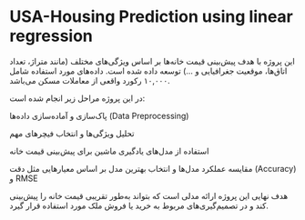 # USA-Housing Prediction using linear regression
این پروژه با هدف پیش‌بینی قیمت خانه‌ها بر اساس ویژگی‌های مختلف (مانند متراژ، تعداد اتاق‌ها، موقعیت جغرافیایی و …) توسعه داده شده است. داده‌های مورد استفاده شامل ۱۰,۰۰۰ رکورد واقعی از معاملات مسکن می‌باشد.

در این پروژه مراحل زیر انجام شده است:

پاک‌سازی و آماده‌سازی داده‌ها (Data Preprocessing)

تحلیل ویژگی‌ها و انتخاب فیچرهای مهم

استفاده از مدل‌های یادگیری ماشین برای پیش‌بینی قیمت خانه 

مقایسه عملکرد مدل‌ها و انتخاب بهترین مدل بر اساس معیارهایی مثل دقت (Accuracy) و RMSE

هدف نهایی این پروژه ارائه مدلی است که بتواند به‌طور تقریبی قیمت خانه را پیش‌بینی کند و در تصمیم‌گیری‌های مربوط به خرید یا فروش ملک مورد استفاده قرار گیرد.
